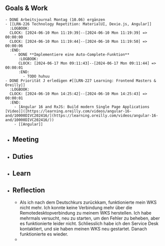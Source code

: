 ## Goals & Work
	- DONE Arbeitsjournal Montag (10.06) ergänzen
	- [[LRN-226 Technology Repetition: MaterialUI, Dexie.js, Angular]]
	  :LOGBOOK:
	  CLOCK: [2024-06-10 Mon 11:19:39]--[2024-06-10 Mon 11:19:39] =>  00:00:00
	  CLOCK: [2024-06-10 Mon 11:19:44]--[2024-06-10 Mon 11:19:50] =>  00:00:06
	  :END:
		- DONE **Implementiere eine Auto-Complete-Funktion**
		  :LOGBOOK:
		  CLOCK: [2024-06-17 Mon 09:11:43]--[2024-06-17 Mon 09:11:44] =>  00:00:01
		  :END:
			- TODO huhuu
	- DONE Priorität J erledigen #[[LRN-227 Learning: Frontend Masters & Oreilly]]
	  :LOGBOOK:
	  CLOCK: [2024-06-10 Mon 14:25:42]--[2024-06-10 Mon 14:25:43] =>  00:00:01
	  :END:
		- [Angular 16 and RxJS: Build modern Single Page Applications [Video]]([https://learning.oreilly.com/videos/angular-16-and/10000DIVC202416/](https://learning.oreilly.com/videos/angular-16-and/10000DIVC202416/))
		- [[Angular]]
- ## Meeting
- ## Duties
- ## Learn
- ## Reflection
	- Als ich nach dem Deutschkurs zurückkam, funktionierte mein WKS nicht mehr. Ich konnte keine Verbindung mehr über die Remotedesktopverbindung zu meinem WKS herstellen. Ich habe mehrmals versucht, neu zu starten, um den Fehler zu beheben, aber es funktionierte leider nicht. Schliesslich habe ich den Service Desk kontaktiert, und sie haben meinen WKS neu gestartet. Danach funktionierte es wieder.
	-